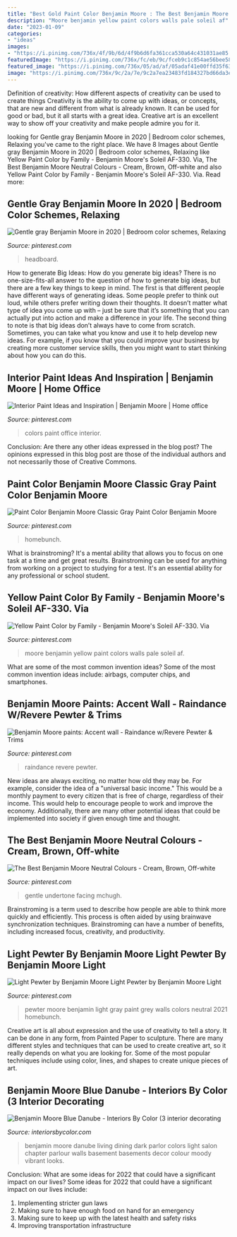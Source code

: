 ```yaml
---
title: "Best Gold Paint Color Benjamin Moore : The Best Benjamin Moore Neutral Colours"
description: "Moore benjamin yellow paint colors walls pale soleil af"
date: "2023-01-09"
categories:
- "ideas"
images:
- "https://i.pinimg.com/736x/4f/9b/6d/4f9b6d6fa361cca530a64c431031ae85.jpg"
featuredImage: "https://i.pinimg.com/736x/fc/eb/9c/fceb9c1c854ae56bee584ec073c5104c--interior-paint-colors-paint-colours.jpg"
featured_image: "https://i.pinimg.com/736x/05/ad/af/05adaf41e00ffd35f63485cd65d96227.jpg"
image: "https://i.pinimg.com/736x/9c/2a/7e/9c2a7ea23483fd184327bd66da3eb07e.jpg"
---
```



Definition of creativity: How different aspects of creativity can be used to create things
Creativity is the ability to come up with ideas, or concepts, that are new and different from what is already known. It can be used for good or bad, but it all starts with a great idea. Creative art is an excellent way to show off your creativity and make people admire you for it.

	

		
looking for Gentle gray Benjamin Moore in 2020 | Bedroom color schemes, Relaxing you've came to the right place. We have 8 Images about Gentle gray Benjamin Moore in 2020 | Bedroom color schemes, Relaxing like Yellow Paint Color by Family - Benjamin Moore&#039;s Soleil AF-330. Via, The Best Benjamin Moore Neutral Colours - Cream, Brown, Off-white and also Yellow Paint Color by Family - Benjamin Moore&#039;s Soleil AF-330. Via. Read more:
		
    
## Gentle Gray Benjamin Moore In 2020 | Bedroom Color Schemes, Relaxing

<img loading=lazy src="https://i.pinimg.com/736x/9c/2a/7e/9c2a7ea23483fd184327bd66da3eb07e.jpg" onerror="this.onerror=null;this.src='https://tse3.mm.bing.net/th?id=OIP.FeaXs5xKgzRGUUl6ygGI3AHaLI&amp;pid=15.1';" alt="Gentle gray Benjamin Moore in 2020 | Bedroom color schemes, Relaxing">

_Source: pinterest.com_

>headboard. 

	

How to generate Big Ideas: How do you generate big ideas?
There is no one-size-fits-all answer to the question of how to generate big ideas, but there are a few key things to keep in mind. The first is that different people have different ways of generating ideas. Some people prefer to think out loud, while others prefer writing down their thoughts. It doesn’t matter what type of idea you come up with – just be sure that it’s something that you can actually put into action and make a difference in your life. 
The second thing to note is that big ideas don’t always have to come from scratch. Sometimes, you can take what you know and use it to help develop new ideas. For example, if you know that you could improve your business by creating more customer service skills, then you might want to start thinking about how you can do this.

    
## Interior Paint Ideas And Inspiration | Benjamin Moore | Home Office

<img loading=lazy src="https://i.pinimg.com/736x/d2/43/80/d243808edfbdf93b8b07b5aefff659b2--office-paint-colors-home-office-colors.jpg" onerror="this.onerror=null;this.src='https://tse3.mm.bing.net/th?id=OIP.Jq_5-xp2ooWbi2lzQd4KsAHaFb&amp;pid=15.1';" alt="Interior Paint Ideas and Inspiration | Benjamin Moore | Home office">

_Source: pinterest.com_

>colors paint office interior. 

	

Conclusion: Are there any other ideas expressed in the blog post?
The opinions expressed in this blog post are those of the individual authors and not necessarily those of Creative Commons.

    
## Paint Color Benjamin Moore Classic Gray Paint Color Benjamin Moore

<img loading=lazy src="https://i.pinimg.com/736x/92/1f/5e/921f5ed3569c0f45b2886f2d3c581e10.jpg" onerror="this.onerror=null;this.src='https://tse3.mm.bing.net/th?id=OIP.6hWIakvvRl8xwef8UpVdRwHaLH&amp;pid=15.1';" alt="Paint Color Benjamin Moore Classic Gray Paint Color Benjamin Moore">

_Source: pinterest.com_

>homebunch. 

	

What is brainstroming? It's a mental ability that allows you to focus on one task at a time and get great results. Brainstroming can be used for anything from working on a project to studying for a test. It's an essential ability for any professional or school student.

    
## Yellow Paint Color By Family - Benjamin Moore&#039;s Soleil AF-330. Via

<img loading=lazy src="https://i.pinimg.com/736x/4f/9b/6d/4f9b6d6fa361cca530a64c431031ae85.jpg" onerror="this.onerror=null;this.src='https://tse4.mm.bing.net/th?id=OIP.ZWtZfK2ExJ3xYnlRnZFvegHaHR&amp;pid=15.1';" alt="Yellow Paint Color by Family - Benjamin Moore&#039;s Soleil AF-330. Via">

_Source: pinterest.com_

>moore benjamin yellow paint colors walls pale soleil af. 

	

What are some of the most common invention ideas?
Some of the most common invention ideas include: airbags, computer chips, and smartphones.

    
## Benjamin Moore Paints: Accent Wall - Raindance W/Revere Pewter &amp; Trims

<img loading=lazy src="https://i.pinimg.com/736x/05/ad/af/05adaf41e00ffd35f63485cd65d96227.jpg" onerror="this.onerror=null;this.src='https://tse1.mm.bing.net/th?id=OIP.nQlAE2XD3TaoTPY0vZL6dgHaJ3&amp;pid=15.1';" alt="Benjamin Moore paints: Accent wall - Raindance w/Revere Pewter &amp; Trims">

_Source: pinterest.com_

>raindance revere pewter. 

	

New ideas are always exciting, no matter how old they may be. For example, consider the idea of a "universal basic income." This would be a monthly payment to every citizen that is free of charge, regardless of their income. This would help to encourage people to work and improve the economy. Additionally, there are many other potential ideas that could be implemented into society if given enough time and thought.

    
## The Best Benjamin Moore Neutral Colours - Cream, Brown, Off-white

<img loading=lazy src="https://i.pinimg.com/736x/fc/eb/9c/fceb9c1c854ae56bee584ec073c5104c--interior-paint-colors-paint-colours.jpg" onerror="this.onerror=null;this.src='https://tse3.mm.bing.net/th?id=OIP.tIxgW32wugYk2j7o9Mo5hwHaE8&amp;pid=15.1';" alt="The Best Benjamin Moore Neutral Colours - Cream, Brown, Off-white">

_Source: pinterest.com_

>gentle undertone facing mchugh. 

	

Brainstroming is a term used to describe how people are able to think more quickly and efficiently. This process is often aided by using brainwave synchronization techniques. Brainstroming can have a number of benefits, including increased focus, creativity, and productivity.

    
## Light Pewter By Benjamin Moore Light Pewter By Benjamin Moore Light

<img loading=lazy src="https://i.pinimg.com/736x/8b/d7/65/8bd765ed5111e62186da0f8ece780af7.jpg" onerror="this.onerror=null;this.src='https://tse3.mm.bing.net/th?id=OIP.UzmIF4WbewPRjjrxdnnUEwHaKX&amp;pid=15.1';" alt="Light Pewter by Benjamin Moore Light Pewter by Benjamin Moore Light">

_Source: pinterest.com_

>pewter moore benjamin light gray paint grey walls colors neutral 2021 homebunch. 

	

Creative art is all about expression and the use of creativity to tell a story. It can be done in any form, from Painted Paper to sculpture. There are many different styles and techniques that can be used to create creative art, so it really depends on what you are looking for. Some of the most popular techniques include using color, lines, and shapes to create unique pieces of art.

    
## Benjamin Moore Blue Danube - Interiors By Color (3 Interior Decorating

<img loading=lazy src="https://www.interiorsbycolor.com/wp-content/uploads/2015/04/blue-parlour.jpg" onerror="this.onerror=null;this.src='https://tse1.mm.bing.net/th?id=OIP.2v8jPwJzavnAoseB6ta45wHaGr&amp;pid=15.1';" alt="Benjamin Moore Blue Danube - Interiors By Color (3 interior decorating">

_Source: interiorsbycolor.com_

>benjamin moore danube living dining dark parlor colors light salon chapter parlour walls basement basements decor colour moody vibrant looks. 

	

Conclusion: What are some ideas for 2022 that could have a significant impact on our lives?
Some ideas for 2022 that could have a significant impact on our lives include: 
1. Implementing stricter gun laws 
2. Making sure to have enough food on hand for an emergency 
3. Making sure to keep up with the latest health and safety risks 
4. Improving transportation infrastructure 

